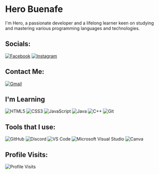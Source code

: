 # Hero Buenafe
I'm Hero, a passionate developer and a lifelong learner keen on studying and mastering various programming languages and technologies.


## Socials:
[![Facebook](https://img.shields.io/badge/Facebook-1877F2?style=for-the-badge&logo=facebook&logoColor=white)](https://www.facebook.com/hero.buenafe)
[![Instagram](https://img.shields.io/badge/Instagram-E4405F?style=for-the-badge&logo=instagram&logoColor=white)](https://www.instagram.com/iceheroo)

## Contact Me:
[![Gmail](https://img.shields.io/badge/Email-buenafehero@gmail.com-87CEEB?style=for-the-badge&logo=gmail&logoColor=white)](mailto:buenafehero@gmail.com)

## I'm Learning
![HTML5](https://img.shields.io/badge/HTML5-E34F26?style=for-the-badge&logo=html5&logoColor=white)
![CSS3](https://img.shields.io/badge/CSS3-264de4?style=for-the-badge&logo=css3&logoColor=white)
![JavaScript](https://img.shields.io/badge/JavaScript-F7DF1E?style=for-the-badge&logo=javascript&logoColor=black)
![Java](https://img.shields.io/badge/Java-007396?style=for-the-badge&logo=oracle&logoColor=white)
![C++](https://img.shields.io/badge/C++-00599C?style=for-the-badge&logo=cplusplus&logoColor=white)
![Git](https://img.shields.io/badge/Git-F05032?style=for-the-badge&logo=git&logoColor=white)



## Tools that I use:
![GitHub](https://img.shields.io/badge/GitHub-181717?style=for-the-badge&logo=github&logoColor=white)
![Discord](https://img.shields.io/badge/Discord-7289DA?style=for-the-badge&logo=discord&logoColor=white)
![VS Code](https://img.shields.io/badge/VS_Code-0078d7?style=for-the-badge&logo=visual%20studio%20code&logoColor=white)
![Microsoft Visual Studio](https://img.shields.io/badge/Visual_Studio-5C2D91?style=for-the-badge&logo=visual%20studio&logoColor=white)
![Canva](https://img.shields.io/badge/Canva-00C4CC?style=for-the-badge&logo=canva&logoColor=white)

## Profile Visits:
![Profile Visits](https://komarev.com/ghpvc/?username=herobuenafe&color=green&style=for-the-badge)
